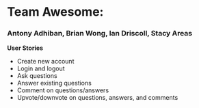 <h1>Team Awesome:</h1>

<h3>Antony Adhiban, Brian Wong, Ian Driscoll, Stacy Areas</h3>

**User Stories**

<ul>
	<li>Create new account</li>
	<li>Login and logout</li>
	<li>Ask questions</li>
	<li>Answer existing questions</li>
	<li>Comment on questions/answers</li>
	<li>Upvote/downvote on questions, answers, and comments</li>
</ul>




